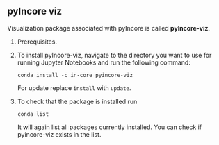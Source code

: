## pyIncore viz

Visualization package associated with pyIncore is called **pyIncore-viz**. 

1. Prerequisites. 

2. To install pyIncore-viz, navigate to the directory you want to use for running Jupyter Notebooks and run the following command:
    ```
    conda install -c in-core pyincore-viz
    ```
   
   For update replace `install` with `update`.
   
3. To check that the package is installed run 
    ```
    conda list
    ```
    It will again list all packages currently installed. You can check if pyincore-viz exists in the list.
